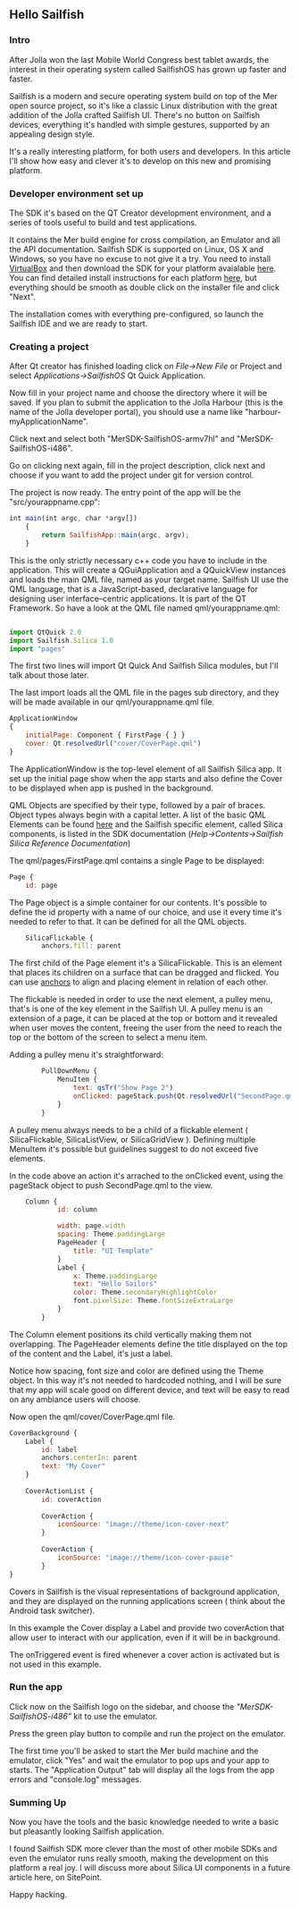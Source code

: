 ## Hello Sailfish
### Intro
After Jolla won the last Mobile World Congress best tablet awards, the interest in their operating system called SailfishOS has grown up faster and faster.



Sailfish is a modern and secure operating system build on top of the Mer open source project, so it's like a classic Linux distribution with the great addition of the Jolla crafted Sailfish UI.
There's no button on Sailfish devices, everything it's handled with simple gestures, supported by an appealing design style.



It's a really interesting platform, for both users and developers.
In this article I'll show how easy and clever it's to develop on this new and promising platform.

### Developer environment set up
The SDK it's based on the QT Creator development environment, and a series of tools useful to build and test applications.


It contains the Mer build engine for cross compilation, an Emulator and all the API documentation. Sailfish SDK is supported on Linux, OS X and Windows, so you have no excuse to not give it a try.
You need to install [VirtualBox](http://www.virtualbox.org/) and then download the SDK for your platform avaialable [here](https://sailfishos.org/develop/).
You can find detailed install instructions for each platform [here](https://sailfishos.org/develop/sdk-overview/develop-installation-article/), but everything should be smooth as double click on the installer file and click "Next".



The installation comes with everything pre-configured, so launch the Sailfish IDE and we are ready to start.
    

### Creating a project
After Qt creator has finished loading click on _File→New File_ or Project and select _Applications→SailfishOS_ Qt Quick Application.



Now fill in your project name and choose the directory where it will be saved. If you plan to submit the application to the Jolla Harbour (this is the name of the Jolla developer portal), you should use a name like "harbour-myApplicationName".




Click next and select both "MerSDK-SailfishOS-armv7hl" and "MerSDK-SailfishOS-i486".



Go on clicking next again, fill in the project description, click next and choose if you want to add the project under git for version control.



The project is now ready. The entry point of the app will be the "src/yourappname.cpp":




```javascript
int main(int argc, char *argv[])
	{
		return SailfishApp::main(argc, argv);
	}

```




This is the only strictly necessary c++ code you have to include in the application. This will create a QGuiApplication and a QQuickView instances and loads the main QML file, named as your target name.
Sailfish UI use the QML language, that is a JavaScript-based, declarative language for designing user interface–centric applications. It is part of the QT Framework.
So have a look at the QML file named qml/yourappname.qml:




```javascript

import QtQuick 2.0
import Sailfish.Silica 1.0
import "pages"
```

The first two lines will import Qt Quick And Sailfish Silica modules, but I'll talk about those later.



The last import loads all the QML file in the pages sub directory, and they will be made available in our qml/yourappname.qml file.

```javascript
ApplicationWindow
{
    initialPage: Component { FirstPage { } }
    cover: Qt.resolvedUrl("cover/CoverPage.qml")
}
```

The ApplicationWindow is the top-level element of all Sailfish Silica app. It set up the initial page show when the app starts and also define the Cover to be displayed when app is pushed in the background.



QML Objects are specified by their type, followed by a pair of braces. Object types always begin with a capital letter. A list of the basic QML Elements can be found [here](http://qt.apidoc.info/4.8.5/qmlbasicelements.html) and the Sailfish specific element, called Silica components, is listed in the SDK documentation (_Help→Contents→Sailfish Silica Reference Documentation_)



The qml/pages/FirstPage.qml contains a single Page to be displayed:

```javascript
Page {
    id: page
```



The Page object is a simple container for our contents. It's possible to define the id property with a name of our choice, and use it every time it's needed to refer to that.
It can be defined for all the QML objects.




```javascript
    SilicaFlickable {
        anchors.fill: parent
```


The first child of the Page element it's a SilicaFlickable. This is an element that places its children on a surface that can be dragged and flicked. You can use [anchors](http://doc.qt.io/qt-5/qtquick-positioning-anchors.html) to align and placing element in relation of each other.




The flickable is needed in order to use the next element, a pulley menu, that's is one of the key element in the Sailfish UI. 
A pulley menu is an extension of a page, it can be placed at the top or bottom and it revealed when user moves the content, freeing the user from the need to reach the top or the bottom of the screen to select a menu item.


Adding a pulley menu it's straightforward:

```javascript
        PullDownMenu {
            MenuItem {
                text: qsTr("Show Page 2")
                onClicked: pageStack.push(Qt.resolvedUrl("SecondPage.qml"))
            }
        }
```



A pulley menu always needs to be a child of a flickable element ( SilicaFlickable, SilicaListView, or SilicaGridView ). Defining multiple MenuItem it's possible but guidelines suggest to do not exceed five elements.



In the code above an action it's arrached to the onClicked event, using the pageStack object to push SecondPage.qml to the view.

```javascript
	Column {
            id: column

            width: page.width
            spacing: Theme.paddingLarge
            PageHeader {
                title: "UI Template"
            }
            Label { 
                x: Theme.paddingLarge
                text: "Hello Sailors"
                color: Theme.secondaryHighlightColor
                font.pixelSize: Theme.fontSizeExtraLarge
            }
        }
```
The Column element positions its child vertically making them not overlapping. 
The PageHeader elements define the title displayed on the top of the content and the Label, it's just a label.



Notice how spacing, font size and color are defined using the Theme object. In this way it's not needed to hardcoded nothing, and I will be sure that my app will scale good on different device, and text will be easy to read on any ambiance users will choose. 

Now open the qml/cover/CoverPage.qml file. 

```javascript
CoverBackground {
    Label {
        id: label
        anchors.centerIn: parent
        text: "My Cover"
    }
 
    CoverActionList {
        id: coverAction
        
        CoverAction {
            iconSource: "image://theme/icon-cover-next"
        }
        
        CoverAction {
            iconSource: "image://theme/icon-cover-pause"
        }
}
```

Covers in Sailfish is the visual representations of background application, and they are displayed on the running applications screen ( think about the Android task switcher).



In this example the Cover display a Label and provide two coverAction that allow user to interact with our application, even if it will be in background.



The onTriggered event is fired whenever a cover action is activated but is not used in this example.

### Run the app
Click now on the Sailfish logo on the sidebar, and choose the _"MerSDK-SailfishOS-i486"_ kit to use the emulator.



Press the green play button to compile and run the project on the emulator.



The first time you'll be asked to start the Mer build machine and the emulator, click "Yes" and wait the emulator to pop ups and your app to starts.
The "Application Output" tab will display all the logs from the app errors and  "console.log" messages.

### Summing Up
Now you have the tools and the basic knowledge needed to write a basic but pleasantly looking Sailfish application. 



I found Sailfish SDK more clever than the most of other mobile SDKs and even the emulator runs really smooth, making the development on this platform a real joy.
I will discuss more about Silica UI components in a future article here, on SitePoint.



Happy hacking.
